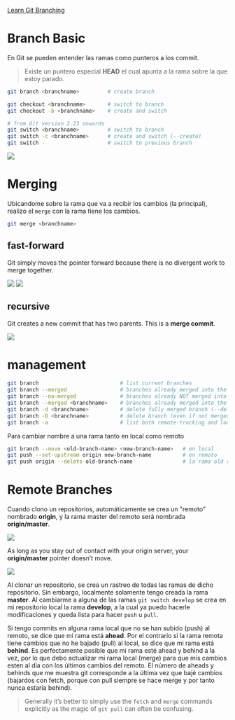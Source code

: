 [Learn Git Branching](https://learngitbranching.js.org/)

# Branch Basic

En Git se pueden entender las ramas como punteros a los commit. 

> Existe un puntero especial **HEAD** el cual apunta a la rama sobre la que estoy parado.

```sh
git branch <branchname>         # create branch

git checkout <branchname>       # switch to branch
git checkout -b <branchname>    # create and switch

# from Git version 2.23 onwards 
git switch <branchname>         # switch to branch
git switch -c <branchname>      # create and switch (--create)
git switch -                    # switch to previous branch
```

![](https://git-scm.com/book/en/v2/images/advance-master.png)



# Merging

Ubicandome sobre la rama que va a recibir los cambios (la principal), realizo el `merge` con la rama tiene los cambios.

```sh
git merge <branchname>
```


## fast-forward

Git simply moves the pointer forward because there is no divergent work to merge together.

![](https://git-scm.com/book/en/v2/images/basic-branching-4.png)
![](https://git-scm.com/book/en/v2/images/basic-branching-5.png)

## recursive

Git creates a new commit that has two parents. This is a **merge commit**.

![](https://git-scm.com/book/en/v2/images/basic-merging-2.png)



# management

```sh
git branch                          # list current branches
git branch --merged                 # branches already merged into the branch you’re on
git branch --no-merged              # branches already NOT merged into the branch you’re on
git branch --merged <branchname>    # branches already merged into the branch selected
git branch -d <branchname>          # delete fully merged branch (--delete)
git branch -D <branchname>          # delete branch (even if not merged)
git branch -a                       # list both remote-tracking and local branches (--all)
```

Para cambiar nombre a una rama tanto en local como remoto

```sh
git branch --move <old-branch-name> <new-branch-name>   # en local
git push --set-upstream origin new-branch-name          # en remoto
git push origin --delete old-branch-name                # la rama old remota se debe borrar manualmente
```

# Remote Branches

Cuando clono un repositorios, automáticamente se crea un "remoto" nombrado **origin**, y la rama master del remoto será nombrada **origin/master**.

![](https://git-scm.com/book/en/v2/images/remote-branches-1.png)

As long as you stay out of contact with your origin server, your **origin/master** pointer doesn’t move.

![](https://git-scm.com/book/en/v2/images/remote-branches-2.png)

Al clonar un repositorio, se crea un rastreo de todas las ramas de dicho repositorio. Sin embargo, localmente solamente tengo creada la rama **master**. Al cambiarme a alguna de las ramas `git switch develop` se crea en mi repositorio local la rama **develop**, a la cual ya puedo hacerle modificaciones y queda lista para hacer `push` u `pull`.

Si tengo commits en alguna rama local que no se han subido (push) al remoto, se dice que mi rama está **ahead**. Por el contrario si la rama remota tiene cambios que no he bajado (pull) al local, se dice que mi rama está **behind**. Es perfectamente posible que mi rama esté ahead y behind a la vez, por lo que debo actualizar mi rama local (merge) para que mis cambios esten al día con los últimos cambios del remoto. El número de aheads y behinds que me muestra git corresponde a la última vez que bajé cambios (bajardos con fetch, porque con pull siempre se hace merge y por tanto nunca estaría behind).

> Generally it’s better to simply use the `fetch` and `merge` commands explicitly as the magic of `git pull` can often be confusing.

